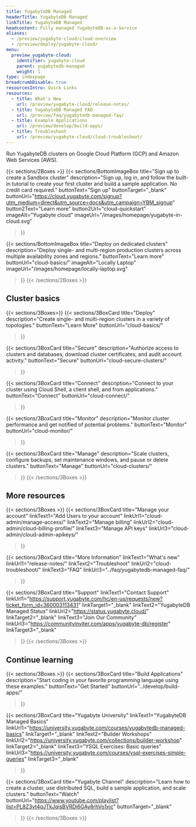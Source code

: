 ```yaml
---
title: YugabyteDB Managed
headerTitle: YugabyteDB Managed
linkTitle: YugabyteDB Managed
headcontent: Fully managed YugabyteDB-as-a-Service
aliases:
  - /preview/yugabyte-cloud/cloud-overview
  - /preview/deploy/yugabyte-cloud/
menu:
  preview_yugabyte-cloud:
    identifier: yugabyte-cloud
    parent: yugabytedb-managed
    weight: 1
type: indexpage
breadcrumbDisable: true
resourcesIntro: Quick Links
resources:
  - title: What's New
    url: /preview/yugabyte-cloud/release-notes/
  - title: YugabyteDB Managed FAQ
    url: /preview/faq/yugabytedb-managed-faq/
  - title: Example Applications
    url: /preview/develop/build-apps/
  - title: Troubleshoot
    url: /preview/yugabyte-cloud/cloud-troubleshoot/
---
```


Run YugabyteDB clusters on Google Cloud Platform (GCP) and Amazon Web Services (AWS).

{{< sections/2Boxes >}}
  {{< sections/BottomImageBox
    title="Sign up to create a Sandbox cluster"
    description="Sign up, log in, and follow the built-in tutorial to create your first cluster and build a sample application. No credit card required."
    buttonText="Sign up"
    buttonTarget="_blank"
    buttonUrl="https://cloud.yugabyte.com/signup?utm_medium=direct&utm_source=docs&utm_campaign=YBM_signup"
    button2Text="Learn more"
    button2Url="cloud-quickstart"
    imageAlt="Yugabyte cloud" imageUrl="/images/homepage/yugabyte-in-cloud.svg"
  >}}

  {{< sections/BottomImageBox
    title="Deploy on dedicated clusters"
    description="Deploy single- and multi-region production clusters across multiple availability zones and regions."
    buttonText="Learn more"
    buttonUrl="cloud-basics/"
    imageAlt="Locally Laptop" imageUrl="/images/homepage/locally-laptop.svg"
  >}}
{{< /sections/2Boxes >}}

## Cluster basics

{{< sections/3Boxes>}}
  {{< sections/3BoxCard
    title="Deploy"
    description="Create single- and multi-region clusters in a variety of topologies."
    buttonText="Learn More"
    buttonUrl="cloud-basics/"
  >}}

  {{< sections/3BoxCard
    title="Secure"
    description="Authorize access to clusters and databases, download cluster certificates, and audit account activity."
    buttonText="Secure"
    buttonUrl="cloud-secure-clusters/"
  >}}

  {{< sections/3BoxCard
    title="Connect"
    description="Connect to your cluster using Cloud Shell, a client shell, and from applications."
    buttonText="Connect"
    buttonUrl="cloud-connect/" 
  >}}

  {{< sections/3BoxCard
    title="Monitor"
    description="Monitor cluster performance and get notified of potential problems."
    buttonText="Monitor"
    buttonUrl="cloud-monitor/"
  >}}

  {{< sections/3BoxCard
    title="Manage"
    description="Scale clusters, configure backups, set maintenance windows, and pause or delete clusters."
    buttonText="Manage"
    buttonUrl="cloud-clusters/"
  >}}
{{< /sections/3Boxes >}}

## More resources

{{< sections/3Boxes >}}
  {{< sections/3BoxCard
	title="Manage your account"
	linkText1="Add Users to your account"
	linkUrl1="cloud-admin/manage-access/"
	linkText2="Manage billing"
	linkUrl2="cloud-admin/cloud-billing-profile/"
	linkText3="Manage API keys"
	linkUrl3="cloud-admin/cloud-admin-apikeys/"
  >}}

  {{< sections/3BoxCard
	title="More Information"
	linkText1="What's new"
	linkUrl1="release-notes/"
	linkText2="Troubleshoot"
	linkUrl2="cloud-troubleshoot/"
	linkText3="FAQ"
	linkUrl3="../faq/yugabytedb-managed-faq/"
  >}}

  {{< sections/3BoxCard
	title="Support"
	linkText1="Contact Support"
	linkUrl1="https://support.yugabyte.com/hc/en-us/requests/new?ticket_form_id=360003113431"
	linkTarget1="_blank"
	linkText2="YugabyteDB Managed Status"
	linkUrl2="https://status.yugabyte.cloud/"
    linkTarget2="_blank"
	linkText3="Join Our Community"
	linkUrl3="https://communityinviter.com/apps/yugabyte-db/register"
	linkTarget3="_blank"
  >}}
{{< /sections/3Boxes >}}

## Continue learning

{{< sections/3Boxes >}}
  {{< sections/3BoxCard
	title="Build Applications"
	description="Start coding in your favorite programming language using these examples."
	buttonText="Get Started"
	buttonUrl="../develop/build-apps/"
  >}}

  {{< sections/3BoxCard
	title="Yugabyte University"
	linkText1="YugabyteDB Managed Basics"
	linkUrl1="https://university.yugabyte.com/courses/yugabytedb-managed-basics"
	linkTarget1="_blank"
	linkText2="Builder Workshops"
	linkUrl2="https://university.yugabyte.com/collections/builder-workshop"
	linkTarget2="_blank"
	linkText3="YSQL Exercises: Basic queries"
	linkUrl3="https://university.yugabyte.com/courses/ysql-exercises-simple-queries"
	linkTarget3="_blank"
  >}}

  {{< sections/3BoxCard
	title="Yugabyte Channel"
	description="Learn how to create a cluster, use distributed SQL, build a sample application, and scale clusters."
	buttonText="Watch"
	buttonUrl="https://www.youtube.com/playlist?list=PL8Z3vt4qJTkJqisBVRDi6GAy8rhVo1xjc"
	buttonTarget="_blank"
  >}}
{{< /sections/3Boxes >}}